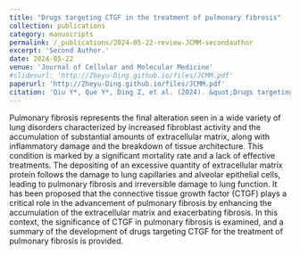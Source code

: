 ```yaml
---
title: "Drugs targeting CTGF in the treatment of pulmonary fibrosis"
collection: publications
category: manuscripts
permalink: /_publications/2024-05-22-review-JCMM-secondauthor
excerpt: 'Second Author.'
date: 2024-05-22
venue: 'Journal of Cellular and Molecular Medicine'
#slidesurl: 'http://Zheyu-Ding.github.io/files/JCMM.pdf'
paperurl: 'http://Zheyu-Ding.github.io/files/JCMM.pdf'
citation: 'Qiu Y*, Que Y*, Ding Z, et al. (2024). &quot;Drugs targeting CTGF in the treatment of pulmonary fibrosis.&quot; <i>Journal of Cellular and Molecular Medicine</i>. 28(10):e18448.'
---
```


Pulmonary fibrosis represents the final alteration seen in a wide variety of lung disorders characterized by increased fibroblast activity and the accumulation of substantial amounts of extracellular matrix, along with inflammatory damage and the breakdown of tissue architecture. This condition is marked by a significant mortality rate and a lack of effective treatments. The depositing of an excessive quantity of extracellular matrix protein follows the damage to lung capillaries and alveolar epithelial cells, leading to pulmonary fibrosis and irreversible damage to lung function. It has been proposed that the connective tissue growth factor (CTGF) plays a critical role in the advancement of pulmonary fibrosis by enhancing the accumulation of the extracellular matrix and exacerbating fibrosis. In this context, the significance of CTGF in pulmonary fibrosis is examined, and a summary of the development of drugs targeting CTGF for the treatment of pulmonary fibrosis is provided.

